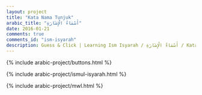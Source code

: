 ```yaml
---
layout: project
title: "Kata Nama Tunjuk"
arabic_title: "أَسْمَاءُ الْإِشَارَةِ"
date: 2016-01-21
comments: true
comments_id: "ism-isyarah"
description: Guess & Click | Learning Ism Isyarah / أَسْمَاءُ الْإِشَارَةِ / Kata Nama Tunjuk - Interactively
---
```


{% include arabic-project/buttons.html %}

{% include arabic-project/ismul-isyarah.html %}

{% include arabic-project/mwl.html %}
